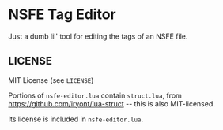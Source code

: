 # NSFE Tag Editor

Just a dumb lil' tool for editing the tags of an NSFE file.

## LICENSE

MIT License (see `LICENSE`)

Portions of `nsfe-editor.lua` contain `struct.lua`,
from https://github.com/iryont/lua-struct -- this is also MIT-licensed.

Its license is included in `nsfe-editor.lua`.
